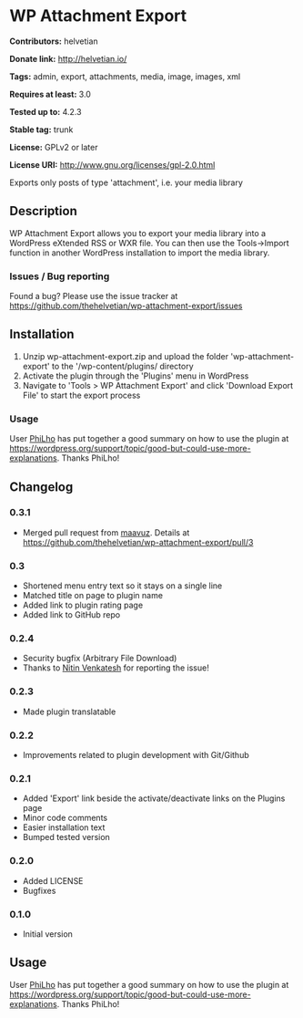 # WP Attachment Export #
**Contributors:** helvetian
  
**Donate link:** http://helvetian.io/
  
**Tags:** admin, export, attachments, media, image, images, xml
  
**Requires at least:** 3.0
  
**Tested up to:** 4.2.3
  
**Stable tag:** trunk
  
**License:** GPLv2 or later
  
**License URI:** http://www.gnu.org/licenses/gpl-2.0.html
  

Exports only posts of type 'attachment', i.e. your media library

## Description ##

WP Attachment Export allows you to export your media library into a WordPress eXtended RSS or WXR file. You can then use the Tools->Import function in another WordPress installation to import the media library.

### Issues / Bug reporting ###

Found a bug? Please use the issue tracker at <https://github.com/thehelvetian/wp-attachment-export/issues>

## Installation ##

1. Unzip wp-attachment-export.zip and upload the folder 'wp-attachment-export' to the '/wp-content/plugins/ directory
2. Activate the plugin through the 'Plugins' menu in WordPress
3. Navigate to 'Tools > WP Attachment Export' and click 'Download Export File' to start the export process

### Usage ###
User [PhiLho](https://wordpress.org/support/profile/philho) has put together a good summary on how to use the plugin at <https://wordpress.org/support/topic/good-but-could-use-more-explanations>. Thanks PhiLho!

## Changelog ##

### 0.3.1 ###
* Merged pull request from [maavuz](https://profiles.wordpress.org/maavuz). Details at <https://github.com/thehelvetian/wp-attachment-export/pull/3>

### 0.3 ###
* Shortened menu entry text so it stays on a single line
* Matched title on page to plugin name
* Added link to plugin rating page
* Added link to GitHub repo

### 0.2.4 ###
* Security bugfix (Arbitrary File Download)
* Thanks to [Nitin Venkatesh](http://nitstorm.github.io) for reporting the issue!

### 0.2.3 ###
* Made plugin translatable

### 0.2.2 ###
* Improvements related to plugin development with Git/Github

### 0.2.1 ###
* Added 'Export' link beside the activate/deactivate links on the Plugins page
* Minor code comments
* Easier installation text
* Bumped tested version

### 0.2.0 ###
* Added LICENSE
* Bugfixes

### 0.1.0 ###
* Initial version

## Usage ##
User [PhiLho](https://wordpress.org/support/profile/philho) has put together a good summary on how to use the plugin at <https://wordpress.org/support/topic/good-but-could-use-more-explanations>. Thanks PhiLho!
